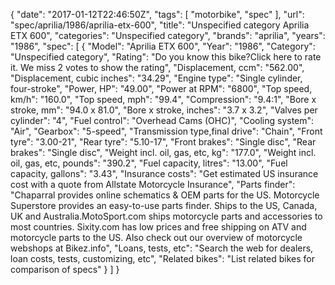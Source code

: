 {
    "date": "2017-01-12T22:46:50Z",
    "tags": [
        "motorbike",
        "spec"
    ],
    "url": "spec\/aprilia\/1986\/aprilia-etx-600",
    "title": "Unspecified category Aprilia ETX 600",
    "categories": "Unspecified category",
    "brands": "aprilia",
    "years": "1986",
    "spec": [
        {
            "Model": "Aprilia ETX 600",
            "Year": "1986",
            "Category": "Unspecified category",
            "Rating": "Do you know this bike?Click here to rate it. We miss 2 votes to show the rating",
            "Displacement, ccm": "562.00",
            "Displacement, cubic inches": "34.29",
            "Engine type": "Single cylinder, four-stroke",
            "Power, HP": "49.00",
            "Power at RPM": "6800",
            "Top speed, km\/h": "160.0",
            "Top speed, mph": "99.4",
            "Compression": "9.4:1",
            "Bore x stroke, mm": "94.0 x 81.0",
            "Bore x stroke, inches": "3.7 x 3.2",
            "Valves per cylinder": "4",
            "Fuel control": "Overhead Cams (OHC)",
            "Cooling system": "Air",
            "Gearbox": "5-speed",
            "Transmission type,final drive": "Chain",
            "Front tyre": "3.00-21",
            "Rear tyre": "5.10-17",
            "Front brakes": "Single disc",
            "Rear brakes": "Single disc",
            "Weight incl. oil, gas, etc, kg": "177.0",
            "Weight incl. oil, gas, etc, pounds": "390.2",
            "Fuel capacity, litres": "13.00",
            "Fuel capacity, gallons": "3.43",
            "Insurance costs": "Get estimated US insurance cost with a quote from Allstate Motorcycle Insurance",
            "Parts finder": "Chaparral provides online schematics & OEM parts for the US.   Motorcycle Superstore provides an easy-to-use parts finder. Ships to the US, Canada, UK and Australia.MotoSport.com ships motorcycle parts and accessories to most countries.    Sixity.com has low prices and free shipping on ATV and motorcycle parts to the US. Also check out our overview of motorcycle webshops at Bikez.info",
            "Loans, tests, etc": "Search the web for dealers, loan costs, tests, customizing, etc",
            "Related bikes": "List related bikes for comparison of specs"
        }
    ]
}